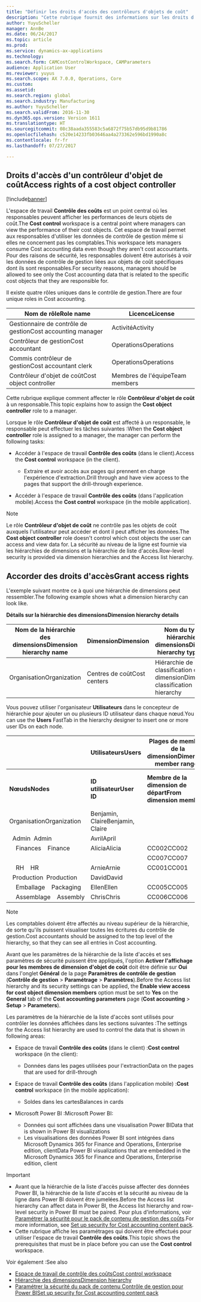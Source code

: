 ```yaml
---
title: "Définir les droits d'accès des contrôleurs d'objets de coût"
description: "Cette rubrique fournit des informations sur les droits d'accès pour les contrôleurs d'objet de coût."
author: YuyuScheller
manager: AnnBe
ms.date: 06/24/2017
ms.topic: article
ms.prod: 
ms.service: dynamics-ax-applications
ms.technology: 
ms.search.form: CAMCostControlWorkspace, CAMParameters
audience: Application User
ms.reviewer: yuyus
ms.search.scope: AX 7.0.0, Operations, Core
ms.custom: 
ms.assetid: 
ms.search.region: global
ms.search.industry: Manufacturing
ms.author: YuyuScheller
ms.search.validFrom: 2016-11-30
ms.dyn365.ops.version: Version 1611
ms.translationtype: HT
ms.sourcegitcommit: 08c38aada355583c5a6872f75b57db95d9b81786
ms.openlocfilehash: c520e14233fb03646aa4a273362e596bd1990a8c
ms.contentlocale: fr-fr
ms.lasthandoff: 07/27/2017

---
```


## <a name="access-rights-of-a-cost-object-controller"></a><span data-ttu-id="7c815-103">Droits d'accès d'un contrôleur d'objet de coût</span><span class="sxs-lookup"><span data-stu-id="7c815-103">Access rights of a cost object controller</span></span>

[!include[banner](../includes/banner.md)]

<span data-ttu-id="7c815-104">L'espace de travail **Contrôle des coûts** est un point central où les responsables peuvent afficher les performances de leurs objets de coût.</span><span class="sxs-lookup"><span data-stu-id="7c815-104">The **Cost control** workspace is a central point where managers can view the performance of their cost objects.</span></span> <span data-ttu-id="7c815-105">Cet espace de travail permet aux responsables d'utiliser les données de contrôle de gestion même si elles ne concernent pas les comptables.</span><span class="sxs-lookup"><span data-stu-id="7c815-105">This workspace lets managers consume Cost accounting data even though they aren't cost accountants.</span></span> <span data-ttu-id="7c815-106">Pour des raisons de sécurité, les responsables doivent être autorisés à voir les données de contrôle de gestion liées aux objets de coût spécifiques dont ils sont responsables.</span><span class="sxs-lookup"><span data-stu-id="7c815-106">For security reasons, managers should be allowed to see only the Cost accounting data that is related to the specific cost objects that they are responsible for.</span></span>

<span data-ttu-id="7c815-107">Il existe quatre rôles uniques dans le contrôle de gestion.</span><span class="sxs-lookup"><span data-stu-id="7c815-107">There are four unique roles in Cost accounting.</span></span>

| <span data-ttu-id="7c815-108">Nom de rôle</span><span class="sxs-lookup"><span data-stu-id="7c815-108">Role name</span></span>               | <span data-ttu-id="7c815-109">Licence</span><span class="sxs-lookup"><span data-stu-id="7c815-109">License</span></span>      |
|-------------------------|--------------|
| <span data-ttu-id="7c815-110">Gestionnaire de contrôle de gestion</span><span class="sxs-lookup"><span data-stu-id="7c815-110">Cost accounting manager</span></span> | <span data-ttu-id="7c815-111">Activité</span><span class="sxs-lookup"><span data-stu-id="7c815-111">Activity</span></span>     |
| <span data-ttu-id="7c815-112">Contrôleur de gestion</span><span class="sxs-lookup"><span data-stu-id="7c815-112">Cost accountant</span></span>         | <span data-ttu-id="7c815-113">Operations</span><span class="sxs-lookup"><span data-stu-id="7c815-113">Operations</span></span>   |
| <span data-ttu-id="7c815-114">Commis contrôleur de gestion</span><span class="sxs-lookup"><span data-stu-id="7c815-114">Cost accountant clerk</span></span>   | <span data-ttu-id="7c815-115">Operations</span><span class="sxs-lookup"><span data-stu-id="7c815-115">Operations</span></span>   |
| <span data-ttu-id="7c815-116">Contrôleur d'objet de coût</span><span class="sxs-lookup"><span data-stu-id="7c815-116">Cost object controller</span></span>  | <span data-ttu-id="7c815-117">Membres de l'équipe</span><span class="sxs-lookup"><span data-stu-id="7c815-117">Team members</span></span> |

<span data-ttu-id="7c815-118">Cette rubrique explique comment affecter le rôle **Contrôleur d'objet de coût** à un responsable.</span><span class="sxs-lookup"><span data-stu-id="7c815-118">This topic explains how to assign the **Cost object controller** role to a manager.</span></span>

<span data-ttu-id="7c815-119">Lorsque le rôle **Contrôleur d'objet de coût** est affecté à un responsable, le responsable peut effectuer les tâches suivantes :</span><span class="sxs-lookup"><span data-stu-id="7c815-119">When the **Cost object controller** role is assigned to a manager, the manager can perform the following tasks:</span></span>

- <span data-ttu-id="7c815-120">Accéder à l'espace de travail **Contrôle des coûts** (dans le client).</span><span class="sxs-lookup"><span data-stu-id="7c815-120">Access the **Cost control** workspace (in the client).</span></span>

    - <span data-ttu-id="7c815-121">Extraire et avoir accès aux pages qui prennent en charge l'expérience d'extraction.</span><span class="sxs-lookup"><span data-stu-id="7c815-121">Drill through and have view access to the pages that support the drill-through experience.</span></span>

- <span data-ttu-id="7c815-122">Accéder à l'espace de travail **Contrôle des coûts** (dans l'application mobile).</span><span class="sxs-lookup"><span data-stu-id="7c815-122">Access the **Cost control** workspace (in the mobile application).</span></span>

> [!NOTE]
> <span data-ttu-id="7c815-123">Le rôle **Contrôleur d'objet de coût** ne contrôle pas les objets de coût auxquels l'utilisateur peut accéder et dont il peut afficher les données.</span><span class="sxs-lookup"><span data-stu-id="7c815-123">The **Cost object controller** role doesn't control which cost objects the user can access and view data for.</span></span> <span data-ttu-id="7c815-124">La sécurité au niveau de la ligne est fournie via les hiérarchies de dimensions et la hiérarchie de liste d'accès.</span><span class="sxs-lookup"><span data-stu-id="7c815-124">Row-level security is provided via dimension hierarchies and the Access list hierarchy.</span></span>

## <a name="grant-access-rights"></a><span data-ttu-id="7c815-125">Accorder des droits d'accès</span><span class="sxs-lookup"><span data-stu-id="7c815-125">Grant access rights</span></span>
<span data-ttu-id="7c815-126">L'exemple suivant montre ce à quoi une hiérarchie de dimensions peut ressembler.</span><span class="sxs-lookup"><span data-stu-id="7c815-126">The following example shows what a dimension hierarchy can look like.</span></span>

<span data-ttu-id="7c815-127">**Détails sur la hiérarchie des dimensions**</span><span class="sxs-lookup"><span data-stu-id="7c815-127">**Dimension hierarchy details**</span></span>

| <span data-ttu-id="7c815-128">Nom de la hiérarchie des dimensions</span><span class="sxs-lookup"><span data-stu-id="7c815-128">Dimension hierarchy name</span></span> | <span data-ttu-id="7c815-129">Dimension</span><span class="sxs-lookup"><span data-stu-id="7c815-129">Dimension</span></span>    | <span data-ttu-id="7c815-130">Nom du type de hiérarchie des dimensions</span><span class="sxs-lookup"><span data-stu-id="7c815-130">Dimension hierarchy type name</span></span>      | <span data-ttu-id="7c815-131">Hiérarchie de la liste d'accès</span><span class="sxs-lookup"><span data-stu-id="7c815-131">Access list hierarchy</span></span> |
|--------------------------|--------------|------------------------------------|-----------------------|
| <span data-ttu-id="7c815-132">Organisation</span><span class="sxs-lookup"><span data-stu-id="7c815-132">Organization</span></span>             | <span data-ttu-id="7c815-133">Centres de coût</span><span class="sxs-lookup"><span data-stu-id="7c815-133">Cost centers</span></span> | <span data-ttu-id="7c815-134">Hiérarchie de classification de dimension</span><span class="sxs-lookup"><span data-stu-id="7c815-134">Dimension classification hierarchy</span></span> | <span data-ttu-id="7c815-135">**Oui**</span><span class="sxs-lookup"><span data-stu-id="7c815-135">**Yes**</span></span>               |

<span data-ttu-id="7c815-136">Vous pouvez utiliser l'organisateur **Utilisateurs** dans le concepteur de hiérarchie pour ajouter un ou plusieurs ID utilisateur dans chaque nœud.</span><span class="sxs-lookup"><span data-stu-id="7c815-136">You can use the **Users** FastTab in the hierarchy designer to insert one or more user IDs on each node.</span></span>

|                                   | <span data-ttu-id="7c815-137">Utilisateurs</span><span class="sxs-lookup"><span data-stu-id="7c815-137">Users</span></span>            | <span data-ttu-id="7c815-138">Plages de membres de la dimension</span><span class="sxs-lookup"><span data-stu-id="7c815-138">Dimension member ranges</span></span>   |                         |
|-----------------------------------|------------------|---------------------------|-------------------------|
| <span data-ttu-id="7c815-139">**Nœuds**</span><span class="sxs-lookup"><span data-stu-id="7c815-139">**Nodes**</span></span>                         | <span data-ttu-id="7c815-140">**ID utilisateur**</span><span class="sxs-lookup"><span data-stu-id="7c815-140">**User ID**</span></span>      | <span data-ttu-id="7c815-141">**Membre de la dimension de départ**</span><span class="sxs-lookup"><span data-stu-id="7c815-141">**From dimension member**</span></span> | <span data-ttu-id="7c815-142">**Membre de la dimension de fin**</span><span class="sxs-lookup"><span data-stu-id="7c815-142">**To dimension member**</span></span> |
| <span data-ttu-id="7c815-143">Organisation</span><span class="sxs-lookup"><span data-stu-id="7c815-143">Organization</span></span>                      | <span data-ttu-id="7c815-144">Benjamin, Claire</span><span class="sxs-lookup"><span data-stu-id="7c815-144">Benjamin, Claire</span></span> |                           |                         |
| <span data-ttu-id="7c815-145">&nbsp;&nbsp;Admin</span><span class="sxs-lookup"><span data-stu-id="7c815-145">&nbsp;&nbsp;Admin</span></span>                 | <span data-ttu-id="7c815-146">Avril</span><span class="sxs-lookup"><span data-stu-id="7c815-146">April</span></span>            |                           |                         |
| <span data-ttu-id="7c815-147">&nbsp;&nbsp;&nbsp;&nbsp;Finances</span><span class="sxs-lookup"><span data-stu-id="7c815-147">&nbsp;&nbsp;&nbsp;&nbsp;Finance</span></span>   | <span data-ttu-id="7c815-148">Alicia</span><span class="sxs-lookup"><span data-stu-id="7c815-148">Alicia</span></span>           | <span data-ttu-id="7c815-149">CC002</span><span class="sxs-lookup"><span data-stu-id="7c815-149">CC002</span></span>                     | <span data-ttu-id="7c815-150">CC003</span><span class="sxs-lookup"><span data-stu-id="7c815-150">CC003</span></span>                   |
|                                   |                  | <span data-ttu-id="7c815-151">CC007</span><span class="sxs-lookup"><span data-stu-id="7c815-151">CC007</span></span>                     | <span data-ttu-id="7c815-152">CC007</span><span class="sxs-lookup"><span data-stu-id="7c815-152">CC007</span></span>                   |
| <span data-ttu-id="7c815-153">&nbsp;&nbsp;&nbsp;&nbsp;RH</span><span class="sxs-lookup"><span data-stu-id="7c815-153">&nbsp;&nbsp;&nbsp;&nbsp;HR</span></span>        | <span data-ttu-id="7c815-154">Arnie</span><span class="sxs-lookup"><span data-stu-id="7c815-154">Arnie</span></span>            | <span data-ttu-id="7c815-155">CC001</span><span class="sxs-lookup"><span data-stu-id="7c815-155">CC001</span></span>                     | <span data-ttu-id="7c815-156">CC001</span><span class="sxs-lookup"><span data-stu-id="7c815-156">CC001</span></span>                   |
| <span data-ttu-id="7c815-157">&nbsp;&nbsp;Production</span><span class="sxs-lookup"><span data-stu-id="7c815-157">&nbsp;&nbsp;Production</span></span>            | <span data-ttu-id="7c815-158">David</span><span class="sxs-lookup"><span data-stu-id="7c815-158">David</span></span>            |                           |                         |
| <span data-ttu-id="7c815-159">&nbsp;&nbsp;&nbsp;&nbsp;Emballage</span><span class="sxs-lookup"><span data-stu-id="7c815-159">&nbsp;&nbsp;&nbsp;&nbsp;Packaging</span></span> | <span data-ttu-id="7c815-160">Ellen</span><span class="sxs-lookup"><span data-stu-id="7c815-160">Ellen</span></span>            | <span data-ttu-id="7c815-161">CC005</span><span class="sxs-lookup"><span data-stu-id="7c815-161">CC005</span></span>                     | <span data-ttu-id="7c815-162">CC005</span><span class="sxs-lookup"><span data-stu-id="7c815-162">CC005</span></span>                   |
| <span data-ttu-id="7c815-163">&nbsp;&nbsp;&nbsp;&nbsp;Assemblage</span><span class="sxs-lookup"><span data-stu-id="7c815-163">&nbsp;&nbsp;&nbsp;&nbsp;Assembly</span></span>  | <span data-ttu-id="7c815-164">Chris</span><span class="sxs-lookup"><span data-stu-id="7c815-164">Chris</span></span>            | <span data-ttu-id="7c815-165">CC006</span><span class="sxs-lookup"><span data-stu-id="7c815-165">CC006</span></span>                     | <span data-ttu-id="7c815-166">CC006</span><span class="sxs-lookup"><span data-stu-id="7c815-166">CC006</span></span>                   |

> [!NOTE]
> <span data-ttu-id="7c815-167">Les comptables doivent être affectés au niveau supérieur de la hiérarchie, de sorte qu'ils puissent visualiser toutes les écritures du contrôle de gestion.</span><span class="sxs-lookup"><span data-stu-id="7c815-167">Cost accountants should be assigned to the top level of the hierarchy, so that they can see all entries in Cost accounting.</span></span>

<span data-ttu-id="7c815-168">Avant que les paramètres de la hiérarchie de la liste d'accès et ses paramètres de sécurité puissent être appliqués, l'option **Activer l'affichage pour les membres de dimension d'objet de coût** doit être définie sur **Oui** dans l'onglet **Général** de la page **Paramètres de contrôle de gestion** (**Contrôle de gestion** > **Paramétrage** > **Paramètres**).</span><span class="sxs-lookup"><span data-stu-id="7c815-168">Before the Access list hierarchy and its security settings can be applied, the **Enable view access for cost object dimension members** option must be set to **Yes** on the **General** tab of the **Cost accounting parameters** page (**Cost accounting** > **Setup** > **Parameters**).</span></span>

<span data-ttu-id="7c815-169">Les paramètres de la hiérarchie de la liste d'accès sont utilisés pour contrôler les données affichées dans les sections suivantes :</span><span class="sxs-lookup"><span data-stu-id="7c815-169">The settings for the Access list hierarchy are used to control the data that is shown in following areas:</span></span>

- <span data-ttu-id="7c815-170">Espace de travail **Contrôle des coûts** (dans le client) :</span><span class="sxs-lookup"><span data-stu-id="7c815-170">**Cost control** workspace (in the client):</span></span>

    - <span data-ttu-id="7c815-171">Données dans les pages utilisées pour l'extraction</span><span class="sxs-lookup"><span data-stu-id="7c815-171">Data on the pages that are used for drill-through</span></span>

- <span data-ttu-id="7c815-172">Espace de travail **Contrôle des coûts** (dans l'application mobile) :</span><span class="sxs-lookup"><span data-stu-id="7c815-172">**Cost control** workspace (in the mobile application):</span></span>

    - <span data-ttu-id="7c815-173">Soldes dans les cartes</span><span class="sxs-lookup"><span data-stu-id="7c815-173">Balances in cards</span></span>

- <span data-ttu-id="7c815-174">Microsoft Power BI :</span><span class="sxs-lookup"><span data-stu-id="7c815-174">Microsoft Power BI:</span></span>

    - <span data-ttu-id="7c815-175">Données qui sont affichées dans une visualisation Power BI</span><span class="sxs-lookup"><span data-stu-id="7c815-175">Data that is shown in Power BI visualizations</span></span>
    - <span data-ttu-id="7c815-176">Les visualisations des données Power BI sont intégrées dans Microsoft Dynamics 365 for Finance and Operations, Enterprise edition, client</span><span class="sxs-lookup"><span data-stu-id="7c815-176">Data Power BI visualizations that are embedded in the Microsoft Dynamics 365 for Finance and Operations, Enterprise edition, client</span></span>

> [!IMPORTANT]
> - <span data-ttu-id="7c815-177">Avant que la hiérarchie de la liste d'accès puisse affecter des données Power BI, la hiérarchie de la liste d'accès et la sécurité au niveau de la ligne dans Power BI doivent être jumelées.</span><span class="sxs-lookup"><span data-stu-id="7c815-177">Before the Access list hierarchy can affect data in Power BI, the Access list hierarchy and row-level security in Power BI must be paired.</span></span> <span data-ttu-id="7c815-178">Pour plus d'informations, voir [Paramétrer la sécurité pour le pack de contenu de gestion des coûts](/dynamics365/unified-operations/dev-itpro/analytics/setup-security-cost-accounting-content-pack).</span><span class="sxs-lookup"><span data-stu-id="7c815-178">For more information, see [Set up security for Cost accounting content pack](/dynamics365/unified-operations/dev-itpro/analytics/setup-security-cost-accounting-content-pack).</span></span>
> - <span data-ttu-id="7c815-179">Cette rubrique affiche les paramétrages qui doivent être effectués pour utiliser l'espace de travail **Contrôle des coûts**.</span><span class="sxs-lookup"><span data-stu-id="7c815-179">This topic shows the prerequisites that must be in place before you can use the **Cost control** workspace.</span></span>

<span data-ttu-id="7c815-180">Voir également :</span><span class="sxs-lookup"><span data-stu-id="7c815-180">See also</span></span>

- [<span data-ttu-id="7c815-181">Espace de travail de contrôle des coûts</span><span class="sxs-lookup"><span data-stu-id="7c815-181">Cost control workspace</span></span>](cost-control-workspace.md)
- [<span data-ttu-id="7c815-182">Hiérarchie des dimensions</span><span class="sxs-lookup"><span data-stu-id="7c815-182">Dimension hierarchy</span></span>](dimension-hierarchy.md)
- [<span data-ttu-id="7c815-183">Paramétrer la sécurité du pack de contenu Contrôle de gestion pour Power BI</span><span class="sxs-lookup"><span data-stu-id="7c815-183">Set up security for Cost accounting content pack</span></span>](/dynamics365/unified-operations/dev-itpro/analytics/setup-security-cost-accounting-content-pack)

